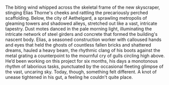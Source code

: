 The biting wind whipped across the skeletal frame of the new skyscraper, stinging Elias Thorne's cheeks and rattling the precariously perched scaffolding.  Below, the city of Aethelgard, a sprawling metropolis of gleaming towers and shadowed alleys, stretched out like a vast, intricate tapestry.  Dust motes danced in the pale morning light, illuminating the intricate network of steel girders and concrete that formed the building's nascent body.  Elias, a seasoned construction worker with calloused hands and eyes that held the ghosts of countless fallen bricks and shattered dreams, hauled a heavy beam, the rhythmic clang of his boots against the metal grating a counterpoint to the mournful cry of gulls circling high above.  He’d been working on this project for six months, his days a monotonous rhythm of laborious tasks, punctuated by the occasional fleeting glimpse of the vast, uncaring sky.  Today, though, something felt different. A knot of unease tightened in his gut, a feeling he couldn't quite place.
